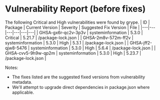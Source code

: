 # Vulnerability Report (before fixes)
The following Critical and High vulnerabilities were found by grype.
| ID | Package | Current Version | Severity | Suggested Fix Version | File |
|---|---|---|---|---|---|
| GHSA-gx6r-qc2v-3p3v | systeminformation | 5.3.0 | Critical | 5.21.7 | /package-lock.json |
| GHSA-2m8v-572m-ff2v | systeminformation | 5.3.0 | High | 5.3.1 | /package-lock.json |
| GHSA-jff2-qjw8-5476 | systeminformation | 5.3.0 | High | 5.6.4 | /package-lock.json |
| GHSA-cvv5-9h9w-qp2m | systeminformation | 5.3.0 | High | 5.23.7 | /package-lock.json |

Notes:
- The fixes listed are the suggested fixed versions from vulnerability metadata.
- We'll attempt to upgrade direct dependencies in package.json where applicable.
